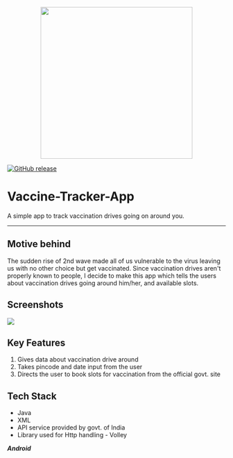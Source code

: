 <p align="center">
  <img style="border-width: 0" width="350" height="350" src="https://user-images.githubusercontent.com/53803245/122521339-5781d200-d032-11eb-9cf5-cbc5671a6258.png">
 </p>
 
 [![GitHub release](https://img.shields.io/badge/release-v1.0-blue)](https://github.com/deepdhar/Vaccine-Tracker-App/releases/tag/v1.0) 

# Vaccine-Tracker-App
A simple app to track vaccination drives going on around you.

---

## Motive behind
The sudden rise of 2nd wave made all of us vulnerable to the virus leaving us with no other choice but get vaccinated. Since vaccination drives aren't properly known to people, I decide to make this app which tells the users about vaccination drives going around him/her, and available slots.

## Screenshots
<img src="https://user-images.githubusercontent.com/53803245/122646741-69509b80-d13e-11eb-95e4-9314810085b5.png"/>

## Key Features
1. Gives data about vaccination drive around
2. Takes pincode and date input from the user
3. Directs the user to book slots for vaccination from the official govt. site

## Tech Stack
- Java
- XML
- API service provided by govt. of India
- Library used for Http handling - Volley

***Android***
